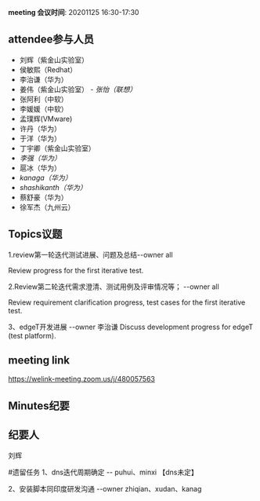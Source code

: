 **meeting 会议时间**: 20201125 16:30-17:30

## attendee参与人员
- 刘辉（紫金山实验室）
- 侯敏熙（Redhat）
- 李治谦（华为）
- 姜伟（紫金山实验室）
 _- 张怡（联想）_ 
- 张阿利（中软）
- 李媛媛（中软）
- 孟璞辉(VMware) 
- 许丹（华为）
- 于洋（华为） 
- 丁宇卿（紫金山实验室）
-  _李强（华为）_ 
- 扈冰（华为）
-  _kanaga（华为）_ 
-  _shashikanth（华为）_ 
- 蔡舒豪（华为）
- 徐军杰（九州云）

## Topics议题
1.review第一轮迭代测试进展、问题及总结--owner all

Review progress for the first iterative test.

2.Review第二轮迭代需求澄清、测试用例及评审情况等； --owner all

Review requirement clarification progress, test cases for the first iterative test.

3、edgeT开发进展 --owner 李治谦
Discuss development progress for edgeT (test platform).


## meeting link
https://welink-meeting.zoom.us/j/480057563

## Minutes纪要
## 纪要人
刘辉

#遗留任务
1、dns迭代周期确定 -- puhui、minxi
【dns未定】

2、安装脚本同印度研发沟通 --owner zhiqian、xudan、kanag

